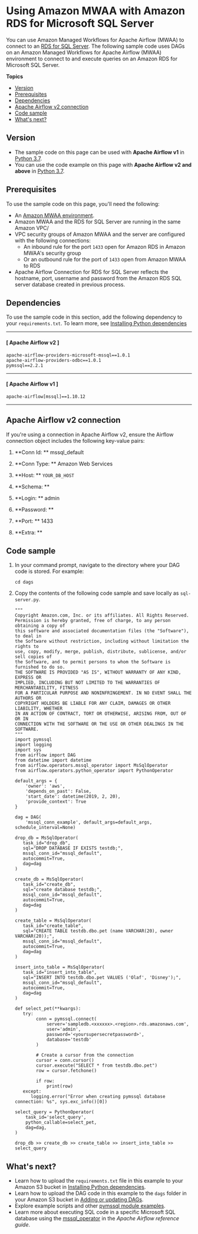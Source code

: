 # Using Amazon MWAA with Amazon RDS for Microsoft SQL Server<a name="samples-sql-server"></a>

You can use Amazon Managed Workflows for Apache Airflow \(MWAA\) to connect to an [RDS for SQL Server](https://docs.aws.amazon.com/AmazonRDS/latest/UserGuide/CHAP_SQLServer.html)\. The following sample code uses DAGs on an Amazon Managed Workflows for Apache Airflow \(MWAA\) environment to connect to and execute queries on an Amazon RDS for Microsoft SQL Server\.

**Topics**
+ [Version](#samples-sql-server-version)
+ [Prerequisites](#samples-sql-server-prereqs)
+ [Dependencies](#samples-sql-server-dependencies)
+ [Apache Airflow v2 connection](#samples-sql-server-conn)
+ [Code sample](#samples-sql-server-code)
+ [What's next?](#samples-sql-server-next-up)

## Version<a name="samples-sql-server-version"></a>
+ The sample code on this page can be used with **Apache Airflow v1** in [Python 3\.7](https://www.python.org/dev/peps/pep-0537/)\.
+ You can use the code example on this page with **Apache Airflow v2 and above** in [Python 3\.7](https://www.python.org/dev/peps/pep-0537/)\.

## Prerequisites<a name="samples-sql-server-prereqs"></a>

To use the sample code on this page, you'll need the following:
+ An [Amazon MWAA environment](get-started.md)\.
+ Amazon MWAA and the RDS for SQL Server are running in the same Amazon VPC/
+ VPC security groups of Amazon MWAA and the server are configured with the following connections:
  + An inbound rule for the port `1433` open for Amazon RDS in Amazon MWAA's security group
  + Or an outbound rule for the port of `1433` open from Amazon MWAA to RDS
+ Apache Airflow Connection for RDS for SQL Server reflects the hostname, port, username and password from the Amazon RDS SQL server database created in previous process\.

## Dependencies<a name="samples-sql-server-dependencies"></a>

To use the sample code in this section, add the following dependency to your `requirements.txt`\. To learn more, see [Installing Python dependencies](working-dags-dependencies.md)

------
#### [ Apache Airflow v2 ]

```
apache-airflow-providers-microsoft-mssql==1.0.1
apache-airflow-providers-odbc==1.0.1
pymssql==2.2.1
```

------
#### [ Apache Airflow v1 ]

```
apache-airflow[mssql]==1.10.12
```

------

## Apache Airflow v2 connection<a name="samples-sql-server-conn"></a>

If you're using a connection in Apache Airflow v2, ensure the Airflow connection object includes the following key\-value pairs:

1. **Conn Id: ** mssql\_default

1. **Conn Type: ** Amazon Web Services

1. **Host: ** `YOUR_DB_HOST`

1. **Schema: **

1. **Login: ** admin

1. **Password: ** 

1. **Port: ** 1433

1. **Extra: **

## Code sample<a name="samples-sql-server-code"></a>

1. In your command prompt, navigate to the directory where your DAG code is stored\. For example:

   ```
   cd dags
   ```

1. Copy the contents of the following code sample and save locally as `sql-server.py`\. 

   ```
   """
   Copyright Amazon.com, Inc. or its affiliates. All Rights Reserved.
   Permission is hereby granted, free of charge, to any person obtaining a copy of
   this software and associated documentation files (the "Software"), to deal in
   the Software without restriction, including without limitation the rights to
   use, copy, modify, merge, publish, distribute, sublicense, and/or sell copies of
   the Software, and to permit persons to whom the Software is furnished to do so.
   THE SOFTWARE IS PROVIDED "AS IS", WITHOUT WARRANTY OF ANY KIND, EXPRESS OR
   IMPLIED, INCLUDING BUT NOT LIMITED TO THE WARRANTIES OF MERCHANTABILITY, FITNESS
   FOR A PARTICULAR PURPOSE AND NONINFRINGEMENT. IN NO EVENT SHALL THE AUTHORS OR
   COPYRIGHT HOLDERS BE LIABLE FOR ANY CLAIM, DAMAGES OR OTHER LIABILITY, WHETHER
   IN AN ACTION OF CONTRACT, TORT OR OTHERWISE, ARISING FROM, OUT OF OR IN
   CONNECTION WITH THE SOFTWARE OR THE USE OR OTHER DEALINGS IN THE SOFTWARE.
   """
   import pymssql
   import logging
   import sys
   from airflow import DAG
   from datetime import datetime
   from airflow.operators.mssql_operator import MsSqlOperator
   from airflow.operators.python_operator import PythonOperator
   
   default_args = {
       'owner': 'aws',
       'depends_on_past': False,
       'start_date': datetime(2019, 2, 20),
       'provide_context': True
   }
   
   dag = DAG(
       'mssql_conn_example', default_args=default_args, schedule_interval=None)
       
   drop_db = MsSqlOperator(
      task_id="drop_db",
      sql="DROP DATABASE IF EXISTS testdb;",
      mssql_conn_id="mssql_default",
      autocommit=True,
      dag=dag
   )
   
   create_db = MsSqlOperator(
      task_id="create_db",
      sql="create database testdb;",
      mssql_conn_id="mssql_default",
      autocommit=True,
      dag=dag
   )
   
   create_table = MsSqlOperator(
      task_id="create_table",
      sql="CREATE TABLE testdb.dbo.pet (name VARCHAR(20), owner VARCHAR(20));",
      mssql_conn_id="mssql_default",
      autocommit=True,
      dag=dag
   )
   
   insert_into_table = MsSqlOperator(
      task_id="insert_into_table",
      sql="INSERT INTO testdb.dbo.pet VALUES ('Olaf', 'Disney');",
      mssql_conn_id="mssql_default",
      autocommit=True,
      dag=dag
   )
   
   def select_pet(**kwargs):
      try:
           conn = pymssql.connect(
               server='sampledb.<xxxxxx>.<region>.rds.amazonaws.com',
               user='admin',
               password='<yoursupersecretpassword>',
               database='testdb'
           )
           
           # Create a cursor from the connection
           cursor = conn.cursor()
           cursor.execute("SELECT * from testdb.dbo.pet")
           row = cursor.fetchone()
           
           if row:
               print(row)
      except:
         logging.error("Error when creating pymssql database connection: %s", sys.exc_info()[0])
   
   select_query = PythonOperator(
       task_id='select_query',
       python_callable=select_pet,
       dag=dag,
   )
   
   drop_db >> create_db >> create_table >> insert_into_table >> select_query
   ```

## What's next?<a name="samples-sql-server-next-up"></a>
+ Learn how to upload the `requirements.txt` file in this example to your Amazon S3 bucket in [Installing Python dependencies](working-dags-dependencies.md)\.
+ Learn how to upload the DAG code in this example to the `dags` folder in your Amazon S3 bucket in [Adding or updating DAGs](configuring-dag-folder.md)\.
+ Explore example scripts and other [pymssql module examples](https://pymssql.readthedocs.io/en/stable/pymssql_examples.html)\.
+ Learn more about executing SQL code in a specific Microsoft SQL database using the [mssql\_operator](https://airflow.apache.org/docs/apache-airflow/1.10.12/_api/airflow/operators/mssql_operator/index.html?highlight=mssqloperator#airflow.operators.mssql_operator.MsSqlOperator) in the *Apache Airflow reference guide*\.